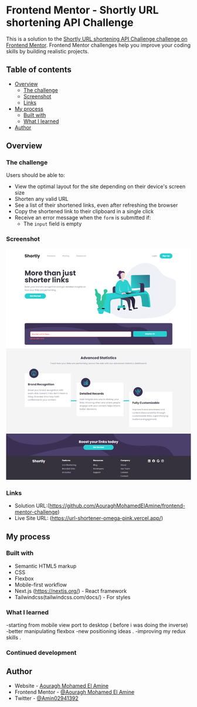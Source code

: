 # Frontend Mentor - Shortly URL shortening API Challenge  

This is a solution to the [Shortly URL shortening API Challenge challenge on Frontend Mentor](https://www.frontendmentor.io/challenges/url-shortening-api-landing-page-2ce3ob-G). Frontend Mentor challenges help you improve your coding skills by building realistic projects. 

## Table of contents

- [Overview](#overview)
  - [The challenge](#the-challenge)
  - [Screenshot](#screenshot)
  - [Links](#links)
- [My process](#my-process)
  - [Built with](#built-with)
  - [What I learned](#what-i-learned)
- [Author](#author)

 
## Overview

### The challenge

Users should be able to:

- View the optimal layout for the site depending on their device's screen size
- Shorten any valid URL
- See a list of their shortened links, even after refreshing the browser
- Copy the shortened link to their clipboard in a single click
- Receive an error message when the `form` is submitted if:
  - The `input` field is empty

### Screenshot

![](./screencapture.png)

### Links

- Solution URL:(https://github.com/AouraghMohamedElAmine/frontend-mentor-challenge)
- Live Site URL: (https://url-shortener-omega-pink.vercel.app/)

## My process

### Built with

- Semantic HTML5 markup
- CSS  
- Flexbox
- Mobile-first workflow
- Next.js (https://nextjs.org/) - React framework
- Tailwindcss(tailwindcss.com/docs/) - For styles


### What I learned

-starting from mobile view port to desktop ( before i was doing the inverse)
-better manipulating flexbox 
-new positioning ideas . 
-improving my redux skills .
 
 
 
### Continued development

 
 
## Author

- Website - [Aouragh Mohamed El Amine](http://aouraghmed.herokuapp.com/)
- Frontend Mentor - [@Aouragh Mohamed El Amine](https://www.frontendmentor.io/profile/AouraghMohamedElAmine)
- Twitter - [@Amin02941392](https://twitter.com/Amin02941392)



